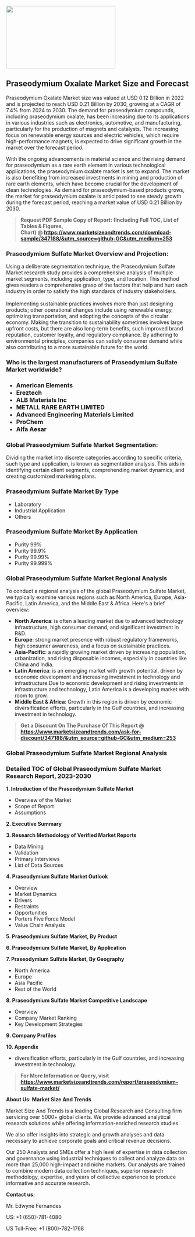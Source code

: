 <p><img class="alignnone size-medium wp-image-20088" src="https://ffe5etoiles.com/wp-content/uploads/2024/12/MST1-300x171.png" alt="" width="300" height="171" /></p><h2>Praseodymium Oxalate Market Size and Forecast</h2><p>Praseodymium Oxalate Market size was valued at USD 0.12 Billion in 2022 and is projected to reach USD 0.21 Billion by 2030, growing at a CAGR of 7.4% from 2024 to 2030. The demand for praseodymium compounds, including praseodymium oxalate, has been increasing due to its applications in various industries such as electronics, automotive, and manufacturing, particularly for the production of magnets and catalysts. The increasing focus on renewable energy sources and electric vehicles, which require high-performance magnets, is expected to drive significant growth in the market over the forecast period.</p><p>With the ongoing advancements in material science and the rising demand for praseodymium as a rare earth element in various technological applications, the praseodymium oxalate market is set to expand. The market is also benefiting from increased investments in mining and production of rare earth elements, which have become crucial for the development of clean technologies. As demand for praseodymium-based products grows, the market for praseodymium oxalate is anticipated to see steady growth during the forecast period, reaching a market value of USD 0.21 Billion by 2030.</p></p><blockquote id="" class=""><strong>Request PDF Sample Copy of Report: (Including Full TOC, List of Tables &amp; Figures, Chart)&nbsp;@&nbsp;<strong><a href="https://www.marketsizeandtrends.com/download-sample/347188/&utm_source=github-GC&utm_medium=253" target="_blank">https://www.marketsizeandtrends.com/download-sample/347188/&utm_source=github-GC&utm_medium=253</a></strong></strong></blockquote><h3 id="" class="">Praseodymium Sulfate Market&nbsp;Overview and Projection:</h3><p id="" class="">Using a deliberate segmentation technique, the Praseodymium Sulfate Market research study provides a comprehensive analysis of multiple market segments, including application, type, and location. This method gives readers a comprehensive grasp of the factors that help and hurt each industry in order to satisfy the high standards of industry stakeholders. <br /> <br />Implementing sustainable practices involves more than just designing products; other operational changes include using renewable energy, optimizing transportation, and adopting the concepts of the circular economy. Making the transition to sustainability sometimes involves large upfront costs, but there are also long-term benefits, such improved brand reputation, customer loyalty, and regulatory compliance. By adhering to environmental principles, companies can satisfy consumer demand while also contributing to a more sustainable future for the world.</p><h3 id="" class="">Who is the largest manufacturers of&nbsp;Praseodymium Sulfate Market worldwide?</h3><h3 class=""><p><ul><li>American Elements </li><li> Ereztech </li><li> ALB Materials Inc </li><li> METALL RARE EARTH LIMITED </li><li> Advanced Engineering Materials Limited </li><li> ProChem </li><li> Alfa Aesar</li></ul></p></h3><h3 id="" class="">Global&nbsp;Praseodymium Sulfate Market Segmentation:</h3><p id="" class="">Dividing the market into discrete categories according to specific criteria, such type and application, is known as segmentation analysis. This aids in identifying certain client segments, comprehending market dynamics, and creating customized marketing plans.</p><h3 id="" class="">Praseodymium Sulfate Market&nbsp;By Type</h3><p><p><ul><li>Laboratory</li><li> Industrial Application</li><li> Others</p></li></ul></p></p><h3 id="" class="">Praseodymium Sulfate Market&nbsp;By Application</h3><p class=""><p><ul><li>Purity 99%</li><li> Purity 99.9%</li><li> Purity 99.99%</li><li> Purity 99.999%</li></ul></p></p><h3 id="" class="">Global Praseodymium Sulfate Market Regional Analysis</h3><p id="" class="">To conduct a regional analysis of the global Praseodymium Sulfate Market, we typically examine various regions such as North America, Europe, Asia-Pacific, Latin America, and the Middle East &amp; Africa. Here's a brief overview:</p><ul><li><strong>North America</strong>: is often a leading market due to advanced technology infrastructure, high consumer demand, and significant investment in R&amp;D.</li><li><strong>Europe</strong>: strong market presence with robust regulatory frameworks, high consumer awareness, and a focus on sustainable practices.</li><li><strong>Asia-Pacific</strong>: a rapidly growing market driven by increasing population, urbanization, and rising disposable incomes, especially in countries like China and India.</li><li><strong>Latin America</strong>: is an emerging market with growth potential, driven by economic development and increasing investment in technology and infrastructure.Due to economic development and rising investments in infrastructure and technology, Latin America is a developing market with room to grow.</li><li><strong>Middle East &amp; Africa</strong>: Growth in this region is driven by economic diversification efforts, particularly in the Gulf countries, and increasing investment in technology.</li></ul><blockquote id="" class=""><strong>Get a Discount On The Purchase Of This Report @ <strong><a href="https://www.marketsizeandtrends.com/ask-for-discount/347188/&utm_source=github-GC&utm_medium=253" target="_blank">https://www.marketsizeandtrends.com/ask-for-discount/347188/&utm_source=github-GC&utm_medium=253</a></strong></strong></blockquote><h3 id="" class="">Global Praseodymium Sulfate Market Regional Analysis</h3><h3 id="" class="">Detailed TOC of Global Praseodymium Sulfate Market Research Report, 2023-2030</h3><p id="" class=""><strong>1. Introduction of the Praseodymium Sulfate Market</strong></p><ul><li>Overview of the Market</li><li>Scope of Report</li><li>Assumptions</li></ul><p id="" class=""><strong>2. Executive Summary</strong></p><p id="" class=""><strong>3. Research Methodology of Verified Market Reports</strong></p><ul><li>Data Mining</li><li>Validation</li><li>Primary Interviews</li><li>List of Data Sources</li></ul><p id="" class=""><strong>4. Praseodymium Sulfate Market Outlook</strong></p><ul><li>Overview</li><li>Market Dynamics</li><li>Drivers</li><li>Restraints</li><li>Opportunities</li><li>Porters Five Force Model</li><li>Value Chain Analysis</li></ul><p id="" class=""><strong>5. Praseodymium Sulfate Market, By Product</strong></p><p id="" class=""><strong>6. Praseodymium Sulfate Market, By Application</strong></p><p id="" class=""><strong>7. Praseodymium Sulfate Market, By Geography</strong></p><ul><li>North America</li><li>Europe</li><li>Asia Pacific</li><li>Rest of the World</li></ul><p id="" class=""><strong>8. Praseodymium Sulfate Market Competitive Landscape</strong></p><ul><li>Overview</li><li>Company Market Ranking</li><li>Key Development Strategies</li></ul><p id="" class=""><strong>9. Company Profiles</strong></p><p id="" class=""><strong>10. Appendix</strong></p><ul><li>diversification efforts, particularly in the Gulf countries, and increasing investment in technology.</li></ul><blockquote id="" class=""><strong>For More Information or Query, visit <strong><strong><a href="https://www.marketsizeandtrends.com/report/praseodymium-sulfate-market/" target="_blank">https://www.marketsizeandtrends.com/report/praseodymium-sulfate-market/</a></strong></strong></strong></blockquote><p id="" class=""><strong>About Us: Market Size And Trends</strong></p><p id="" class="">Market Size And Trends is a leading Global Research and Consulting firm servicing over 5000+ global clients. We provide advanced analytical research solutions while offering information-enriched research studies.</p><p id="" class="">We also offer insights into strategic and growth analyses and data necessary to achieve corporate goals and critical revenue decisions.</p><p id="" class="">Our 250 Analysts and SMEs offer a high level of expertise in data collection and governance using industrial techniques to collect and analyze data on more than 25,000 high-impact and niche markets. Our analysts are trained to combine modern data collection techniques, superior research methodology, expertise, and years of collective experience to produce informative and accurate research.</p><p id="" class=""><strong>Contact us:</strong></p><p id="" class="">Mr. Edwyne Fernandes</p><p id="" class="">US: +1 (650)-781-4080</p><p id="" class="">US Toll-Free: +1 (800)-782-1768</p>
